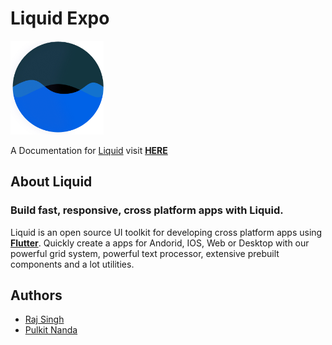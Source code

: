 # Liquid Expo

<img src="assets/logos/logo_big.png" height="150">

A Documentation for [Liquid](https://github.com/stackorient/Liquid-Flutter) visit [**HERE**](https://)

## About Liquid
### Build fast, responsive, cross platform apps with Liquid.

Liquid is an open source UI toolkit for developing cross platform apps using **[Flutter](https://flutter.dev/docs)**. Quickly create a apps for Andorid, IOS, Web or Desktop with our powerful grid system, powerful text processor, extensive prebuilt components and a lot utilities.

## Authors
- [Raj Singh](https://www.linkedin.com/in/raj457036/)
- [Pulkit Nanda](https://www.linkedin.com/in/pulkit-nanda/)